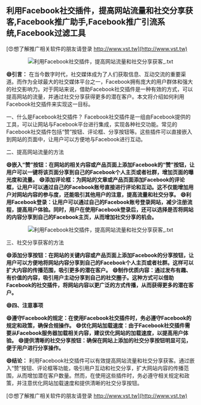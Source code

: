 ## **利用Facebook社交插件，提高网站流量和社交分享获客,Facebook推广助手,Facebook推广引流系统,Facebook过滤工具**

[😍想了解推广相关软件的朋友请登录 http://www.vst.tw](http://www.vst.tw)

 <center><img src="https://vst.tw/MP4/tuiguang/png/2.png" alt="利用Facebook社交插件，提高网站流量和社交分享获客_.txt"></center>

**😄引言：**
在当今数字时代，社交媒体成为了人们获取信息、互动交流的重要渠道。而作为全球最大的社交媒体平台之一，Facebook拥有庞大的用户群体和强大的社交影响力。对于网站来说，借助Facebook社交插件是一种有效的方式，可以提高网站的流量，并通过社交分享获得更多的潜在客户。本文将介绍如何利用Facebook社交插件来实现这一目标。

一、什么是Facebook社交插件？
Facebook社交插件是一组由Facebook提供的工具，可以让网站与Facebook平台进行集成，实现各种社交功能。常见的Facebook社交插件包括“赞”按钮、评论框、分享按钮等。这些插件可以直接嵌入到网站的页面中，让用户可以方便地与Facebook进行互动。

二、提高网站流量的方法

**😄嵌入“赞”按钮：在网站的相关内容或产品页面上添加Facebook的“赞”按钮，让用户可以一键将该页面分享到自己的Facebook个人主页或者社群，增加页面的曝光度和流量。**
**😄添加评论框：为网站的文章或产品页面添加Facebook的评论框，让用户可以通过自己的Facebook账号直接进行评论和互动。这不仅能增加用户对网站内容的参与度，还能吸引其他用户的注意，提高流量和社交分享。**
**😄利用Facebook登录：让用户可以通过自己的Facebook账号登录网站，减少注册流程，提高用户体验。同时，用户在使用Facebook登录后，还可以选择是否将网站的内容分享到自己的Facebook主页，从而增加社交分享的机会。**

 <center><img src="https://vst.tw/MP4/tuiguang/png/3.png" alt="利用Facebook社交插件，提高网站流量和社交分享获客_.txt"></center>

三、社交分享获客的方法

**😄添加分享按钮：在网站的关键内容或产品页面上添加Facebook的分享按钮，让用户可以方便地将网站内容分享到自己的Facebook个人主页或者社群。这样可以扩大内容的传播范围，吸引更多的潜在客户。**
**😄制作优质内容：通过发布有趣、有价值的内容，吸引用户主动分享到自己的社交圈子。这种方式可以借助Facebook的社交插件，将网站内容以更广泛的方式传播，从而获得更多的潜在客户。**

**😄四、注意事项**

**😄遵守Facebook的规定：在使用Facebook社交插件时，务必遵守Facebook的规定和政策，确保合规操作。**
**😄优化网站加载速度：由于Facebook社交插件需要从Facebook服务器加载相关内容，建议优化网站的加载速度，以提高用户体验。**
**😄提供清晰的社交分享按钮：确保在网站上添加的社交分享按钮明显可见，便于用户进行分享操作。**

**😄结论：**
利用Facebook社交插件可以有效提高网站流量和社交分享获客。通过嵌入“赞”按钮、评论框等功能，吸引用户互动和社交分享，扩大网站内容的传播范围，从而增加潜在客户数量。然而，在使用这些插件时，务必遵守相关规定和政策，并注意优化网站加载速度和提供清晰的社交分享按钮。

[😍想了解推广相关软件的朋友请登录 http://www.vst.tw](http://www.vst.tw)



